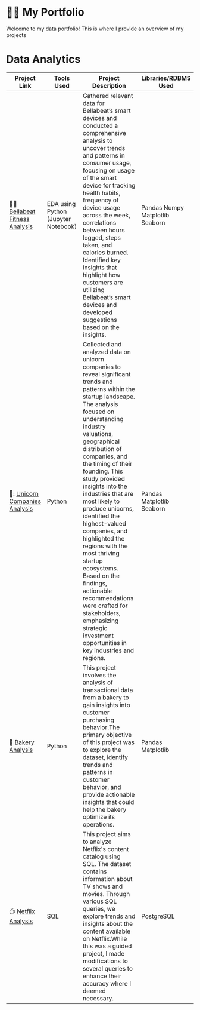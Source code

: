 # :woman_technologist: My Portfolio

Welcome to my data portfolio! This is where I provide an overview of my projects  

#  Data Analytics 

| Project Link | Tools Used | Project Description | Libraries/RDBMS Used
|---|---|---|---|
| :running_woman: [Bellabeat Fitness Analysis](https://github.com/MaryamRafiquee/Google_Data_Analytics_Capstone_Project/blob/0ebe3e5b91bca129d78ecd23e8dcaf58cac59bf3/README.md) | EDA using Python (Jupyter Notebook) | Gathered relevant data for Bellabeat’s smart devices and conducted a comprehensive analysis to uncover trends and patterns in consumer usage, focusing on usage of the smart device for tracking health habits, frequency of device usage across the week, correlations between hours logged, steps taken, and calories burned. Identified key insights that highlight how customers are utilizing Bellabeat’s smart devices and developed suggestions based on the insights.| Pandas Numpy Matplotlib Seaborn
| 🦄: [Unicorn Companies Analysis](https://github.com/MaryamRafiquee/Unicorn-Companies-Analysis) | Python | Collected and analyzed data on unicorn companies to reveal significant trends and patterns within the startup landscape. The analysis focused on understanding industry valuations, geographical distribution of companies, and the timing of their founding. This study provided insights into the industries that are most likely to produce unicorns, identified the highest-valued companies, and highlighted the regions with the most thriving startup ecosystems. Based on the findings, actionable recommendations were crafted for stakeholders, emphasizing strategic investment opportunities in key industries and regions.| Pandas Matplotlib Seaborn
| :croissant: [Bakery Analysis](https://github.com/MaryamRafiquee/Bakery-Analysis) | Python | This project involves the analysis of transactional data from a bakery to gain insights into customer purchasing behavior.The primary objective of this project was to explore the dataset, identify trends and patterns in customer behavior, and provide actionable insights that could help the bakery optimize its operations. | Pandas Matplotlib
| 📺 [Netflix Analysis](https://github.com/MaryamRafiquee/Netflix_Analysis) | SQL | This project aims to analyze Netflix's content catalog using SQL. The dataset contains information about TV shows and movies. Through various SQL queries, we explore trends and insights about the content available on Netflix.While this was a guided project, I made modifications to several queries to enhance their accuracy where I deemed necessary. | PostgreSQL
